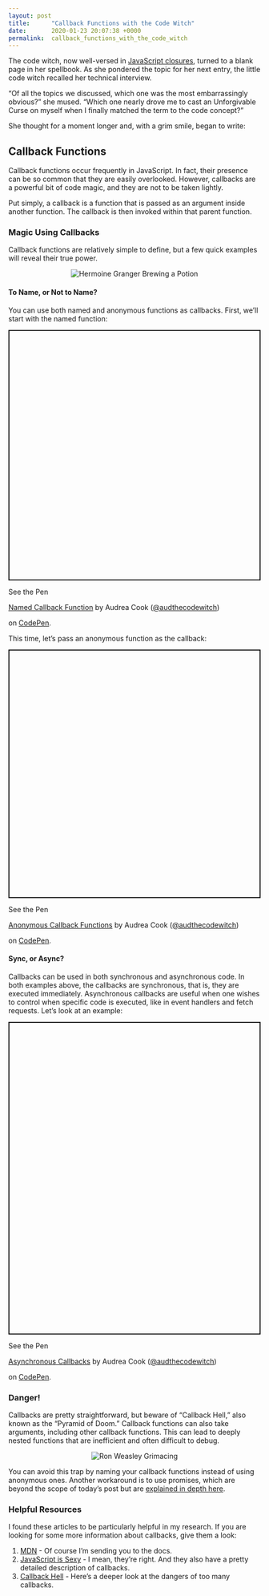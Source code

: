 ```yaml
---
layout: post
title:      "Callback Functions with the Code Witch"
date:       2020-01-23 20:07:38 +0000
permalink:  callback_functions_with_the_code_witch
---
```



The code witch, now well-versed in [JavaScript closures](https://audthecodewitch.github.io/closures_with_the_code_witch), turned to a blank page in her spellbook. As she pondered the topic for her next entry, the little code witch recalled her technical interview. 

“Of all the topics we discussed, which one was the most embarrassingly obvious?” she mused. “Which one nearly drove me to cast an Unforgivable Curse on myself when I finally matched the term to the code concept?” 

She thought for a moment longer and, with a grim smile, began to write:


## Callback Functions

Callback functions occur frequently in JavaScript. In fact, their presence can be so common that they are easily overlooked. However, callbacks are a powerful bit of code magic, and they are not to be taken lightly.

Put simply, a callback is a function that is passed as an argument inside another function. The callback is then invoked within that parent function. 


### Magic Using Callbacks

Callback functions are relatively simple to define, but a few quick examples will reveal their true power.

<center>
<img src='https://media.giphy.com/media/zdwPmLvAKFwty/source.gif' alt="Hermoine Granger Brewing a Potion"/>
</center>


#### To Name, or Not to Name?

You can use both named and anonymous functions as callbacks. First, we’ll start with the named function:

<p class="codepen" data-height="500" data-theme-id="dark" data-default-tab="js,result" data-user="audthecodewitch" data-slug-hash="LYEqMGK" style="height: 500px; box-sizing: border-box; display: flex; align-items: center; justify-content: center; border: 2px solid; margin: 1em 0; padding: 1em;" data-pen-title="Named Callback Function">

  <span>See the Pen <a href="https://codepen.io/audthecodewitch/pen/LYEqMGK">

  Named Callback Function</a> by Audrea Cook (<a href="https://codepen.io/audthecodewitch">@audthecodewitch</a>)

  on <a href="https://codepen.io">CodePen</a>.</span>

</p>

<script async src="https://static.codepen.io/assets/embed/ei.js"></script>

This time, let’s pass an anonymous function as the callback:

<p class="codepen" data-height="496" data-theme-id="dark" data-default-tab="js,result" data-user="audthecodewitch" data-slug-hash="VwYgqQe" style="height: 496px; box-sizing: border-box; display: flex; align-items: center; justify-content: center; border: 2px solid; margin: 1em 0; padding: 1em;" data-pen-title="Anonymous Callback Functions">

  <span>See the Pen <a href="https://codepen.io/audthecodewitch/pen/VwYgqQe">

  Anonymous Callback Functions</a> by Audrea Cook (<a href="https://codepen.io/audthecodewitch">@audthecodewitch</a>)

  on <a href="https://codepen.io">CodePen</a>.</span>

</p>

<script async src="https://static.codepen.io/assets/embed/ei.js"></script>


#### Sync, or Async?

Callbacks can be used in both synchronous and asynchronous code. In both examples above, the callbacks are synchronous, that is, they are executed immediately. Asynchronous callbacks are useful when one wishes to control when specific code is executed, like in event handlers and fetch requests. Let’s look at an example:

<p class="codepen" data-height="624" data-theme-id="dark" data-default-tab="js,result" data-user="audthecodewitch" data-slug-hash="LYEqMwZ" style="height: 624px; box-sizing: border-box; display: flex; align-items: center; justify-content: center; border: 2px solid; margin: 1em 0; padding: 1em;" data-pen-title="Asynchronous Callbacks">

  <span>See the Pen <a href="https://codepen.io/audthecodewitch/pen/LYEqMwZ">

  Asynchronous Callbacks</a> by Audrea Cook (<a href="https://codepen.io/audthecodewitch">@audthecodewitch</a>)

  on <a href="https://codepen.io">CodePen</a>.</span>

</p>

<script async src="https://static.codepen.io/assets/embed/ei.js"></script>


### Danger!

Callbacks are pretty straightforward, but beware of “Callback Hell,” also known as the “Pyramid of Doom.” Callback functions can also take arguments, including other callback functions. This can lead to deeply nested functions that are inefficient and often difficult to debug. 

<center>
<img src='https://media.giphy.com/media/12nfFCZA0vyrSw/source.gif' alt="Ron Weasley Grimacing"/>
</center>

You can avoid this trap by naming your callback functions instead of using anonymous ones. Another workaround is to use promises, which are beyond the scope of today’s post but are [explained in depth here](https://javascript.info/promise-basics).


### Helpful Resources

I found these articles to be particularly helpful in my research. If you are looking for some more information about callbacks, give them a look:



1. [MDN](https://developer.mozilla.org/en-US/docs/Glossary/Callback_function) - Of course I’m sending you to the docs.
2. [JavaScript is Sexy](https://javascriptissexy.com/understand-javascript-callback-functions-and-use-them/) - I mean, they’re right. And they also have a pretty detailed description of callbacks.
3. [Callback Hell](http://callbackhell.com/) - Here’s a deeper look at the dangers of too many callbacks.

